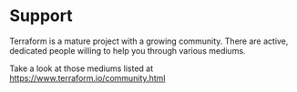 # Support

Terraform is a mature project with a growing community. There are active, dedicated people willing to help you through various mediums.

Take a look at those mediums listed at <https://www.terraform.io/community.html>